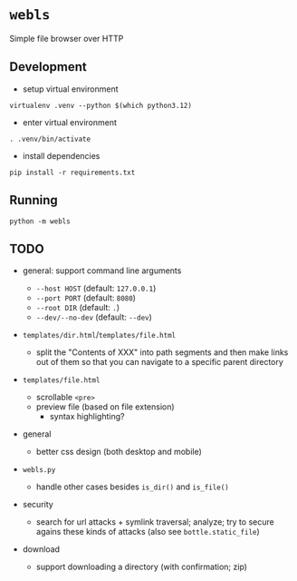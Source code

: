 # `webls`

Simple file browser over HTTP

## Development

- setup virtual environment
```
virtualenv .venv --python $(which python3.12)
```

- enter virtual environment
```
. .venv/bin/activate
```

- install dependencies
```
pip install -r requirements.txt
```

## Running

```
python -m webls
```

## TODO

- general: support command line arguments
  - `--host HOST` (default: `127.0.0.1`)
  - `--port PORT` (default: `8080`)
  - `--root DIR` (default: `.`)
  - `--dev/--no-dev` (default: `--dev`)

- `templates/dir.html`/`templates/file.html`
  - split the "Contents of XXX" into path segments and then make links out of
    them so that you can navigate to a specific parent directory

- `templates/file.html`
  - scrollable `<pre>`
  - preview file (based on file extension)
    - syntax highlighting?

- general
  - better css design (both desktop and mobile)

- `webls.py`
  - handle other cases besides `is_dir()` and `is_file()`

- security
  - search for url attacks + symlink traversal; analyze; try to secure agains
    these kinds of attacks (also see `bottle.static_file`)

- download
  - support downloading a directory (with confirmation; zip)
